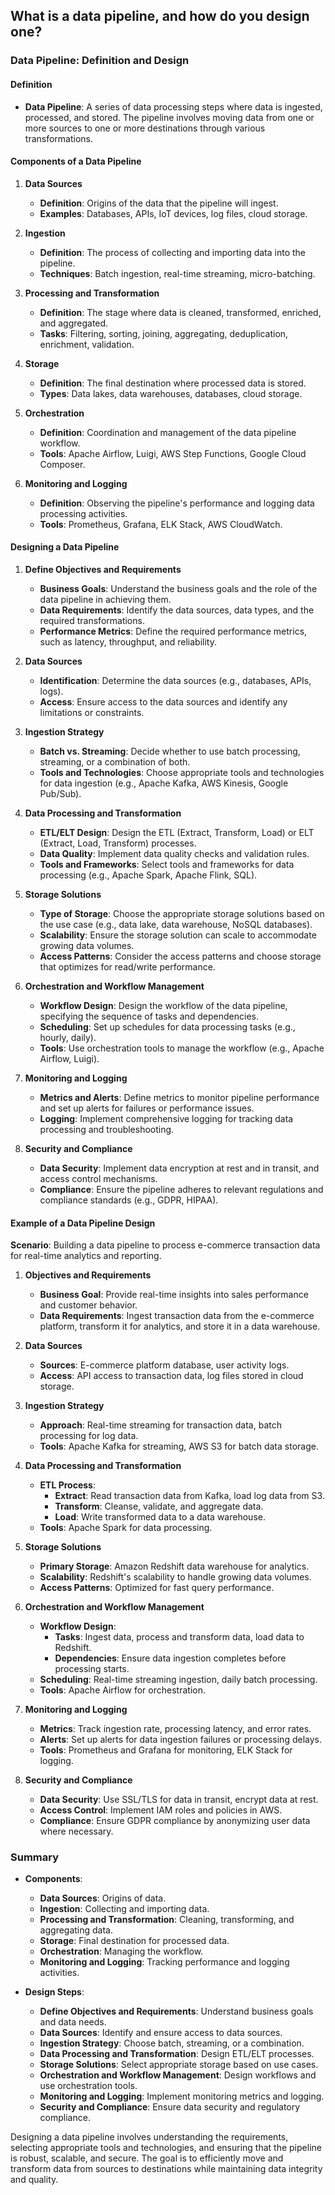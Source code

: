 ## What is a data pipeline, and how do you design one?


### Data Pipeline: Definition and Design

#### Definition
- **Data Pipeline**: A series of data processing steps where data is ingested, processed, and stored. The pipeline involves moving data from one or more sources to one or more destinations through various transformations.

#### Components of a Data Pipeline

1. **Data Sources**
   - **Definition**: Origins of the data that the pipeline will ingest.
   - **Examples**: Databases, APIs, IoT devices, log files, cloud storage.

2. **Ingestion**
   - **Definition**: The process of collecting and importing data into the pipeline.
   - **Techniques**: Batch ingestion, real-time streaming, micro-batching.

3. **Processing and Transformation**
   - **Definition**: The stage where data is cleaned, transformed, enriched, and aggregated.
   - **Tasks**: Filtering, sorting, joining, aggregating, deduplication, enrichment, validation.

4. **Storage**
   - **Definition**: The final destination where processed data is stored.
   - **Types**: Data lakes, data warehouses, databases, cloud storage.

5. **Orchestration**
   - **Definition**: Coordination and management of the data pipeline workflow.
   - **Tools**: Apache Airflow, Luigi, AWS Step Functions, Google Cloud Composer.

6. **Monitoring and Logging**
   - **Definition**: Observing the pipeline's performance and logging data processing activities.
   - **Tools**: Prometheus, Grafana, ELK Stack, AWS CloudWatch.

#### Designing a Data Pipeline

1. **Define Objectives and Requirements**
   - **Business Goals**: Understand the business goals and the role of the data pipeline in achieving them.
   - **Data Requirements**: Identify the data sources, data types, and the required transformations.
   - **Performance Metrics**: Define the required performance metrics, such as latency, throughput, and reliability.

2. **Data Sources**
   - **Identification**: Determine the data sources (e.g., databases, APIs, logs).
   - **Access**: Ensure access to the data sources and identify any limitations or constraints.

3. **Ingestion Strategy**
   - **Batch vs. Streaming**: Decide whether to use batch processing, streaming, or a combination of both.
   - **Tools and Technologies**: Choose appropriate tools and technologies for data ingestion (e.g., Apache Kafka, AWS Kinesis, Google Pub/Sub).

4. **Data Processing and Transformation**
   - **ETL/ELT Design**: Design the ETL (Extract, Transform, Load) or ELT (Extract, Load, Transform) processes.
   - **Data Quality**: Implement data quality checks and validation rules.
   - **Tools and Frameworks**: Select tools and frameworks for data processing (e.g., Apache Spark, Apache Flink, SQL).

5. **Storage Solutions**
   - **Type of Storage**: Choose the appropriate storage solutions based on the use case (e.g., data lake, data warehouse, NoSQL databases).
   - **Scalability**: Ensure the storage solution can scale to accommodate growing data volumes.
   - **Access Patterns**: Consider the access patterns and choose storage that optimizes for read/write performance.

6. **Orchestration and Workflow Management**
   - **Workflow Design**: Design the workflow of the data pipeline, specifying the sequence of tasks and dependencies.
   - **Scheduling**: Set up schedules for data processing tasks (e.g., hourly, daily).
   - **Tools**: Use orchestration tools to manage the workflow (e.g., Apache Airflow, Luigi).

7. **Monitoring and Logging**
   - **Metrics and Alerts**: Define metrics to monitor pipeline performance and set up alerts for failures or performance issues.
   - **Logging**: Implement comprehensive logging for tracking data processing and troubleshooting.

8. **Security and Compliance**
   - **Data Security**: Implement data encryption at rest and in transit, and access control mechanisms.
   - **Compliance**: Ensure the pipeline adheres to relevant regulations and compliance standards (e.g., GDPR, HIPAA).

#### Example of a Data Pipeline Design

**Scenario**: Building a data pipeline to process e-commerce transaction data for real-time analytics and reporting.

1. **Objectives and Requirements**
   - **Business Goal**: Provide real-time insights into sales performance and customer behavior.
   - **Data Requirements**: Ingest transaction data from the e-commerce platform, transform it for analytics, and store it in a data warehouse.

2. **Data Sources**
   - **Sources**: E-commerce platform database, user activity logs.
   - **Access**: API access to transaction data, log files stored in cloud storage.

3. **Ingestion Strategy**
   - **Approach**: Real-time streaming for transaction data, batch processing for log data.
   - **Tools**: Apache Kafka for streaming, AWS S3 for batch data storage.

4. **Data Processing and Transformation**
   - **ETL Process**: 
     - **Extract**: Read transaction data from Kafka, load log data from S3.
     - **Transform**: Cleanse, validate, and aggregate data.
     - **Load**: Write transformed data to a data warehouse.
   - **Tools**: Apache Spark for data processing.

5. **Storage Solutions**
   - **Primary Storage**: Amazon Redshift data warehouse for analytics.
   - **Scalability**: Redshift's scalability to handle growing data volumes.
   - **Access Patterns**: Optimized for fast query performance.

6. **Orchestration and Workflow Management**
   - **Workflow Design**: 
     - **Tasks**: Ingest data, process and transform data, load data to Redshift.
     - **Dependencies**: Ensure data ingestion completes before processing starts.
   - **Scheduling**: Real-time streaming ingestion, daily batch processing.
   - **Tools**: Apache Airflow for orchestration.

7. **Monitoring and Logging**
   - **Metrics**: Track ingestion rate, processing latency, and error rates.
   - **Alerts**: Set up alerts for data ingestion failures or processing delays.
   - **Tools**: Prometheus and Grafana for monitoring, ELK Stack for logging.

8. **Security and Compliance**
   - **Data Security**: Use SSL/TLS for data in transit, encrypt data at rest.
   - **Access Control**: Implement IAM roles and policies in AWS.
   - **Compliance**: Ensure GDPR compliance by anonymizing user data where necessary.

### Summary

- **Components**:
  - **Data Sources**: Origins of data.
  - **Ingestion**: Collecting and importing data.
  - **Processing and Transformation**: Cleaning, transforming, and aggregating data.
  - **Storage**: Final destination for processed data.
  - **Orchestration**: Managing the workflow.
  - **Monitoring and Logging**: Tracking performance and logging activities.

- **Design Steps**:
  - **Define Objectives and Requirements**: Understand business goals and data needs.
  - **Data Sources**: Identify and ensure access to data sources.
  - **Ingestion Strategy**: Choose batch, streaming, or a combination.
  - **Data Processing and Transformation**: Design ETL/ELT processes.
  - **Storage Solutions**: Select appropriate storage based on use cases.
  - **Orchestration and Workflow Management**: Design workflows and use orchestration tools.
  - **Monitoring and Logging**: Implement monitoring metrics and logging.
  - **Security and Compliance**: Ensure data security and regulatory compliance.

Designing a data pipeline involves understanding the requirements, selecting appropriate tools and technologies, and ensuring that the pipeline is robust, scalable, and secure. The goal is to efficiently move and transform data from sources to destinations while maintaining data integrity and quality.